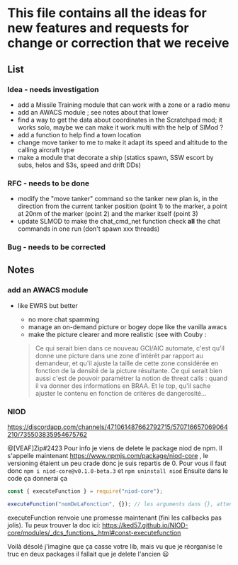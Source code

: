 # This file contains all the ideas for new features and requests for change or correction that we receive

## List

### Idea - needs investigation

- add a Missile Training module that can work with a zone or a radio menu
- add an AWACS module ; see notes about that lower
- find a way to get the data about coordinates in the Scratchpad mod; it works solo, maybe we can make it work multi with the help of SlMod ?
- add a function to help find a town location
- change move tanker to me to make it adapt its speed and altitude to the calling aircraft type
- make a module that decorate a ship (statics spawn, SSW escort by subs, helos and S3s, speed and drift DDs)

### RFC - needs to be done

- modify the "move tanker" command so the tanker new plan is, in the direction from the current tanker position (point 1) to the marker, a point at 20nm of the marker (point 2) and the marker itself (point 3)
- update SLMOD to make the chat_cmd_net function check __all__ the chat commands in one run (don't spawn xxx threads)

### Bug - needs to be corrected

## Notes

### add an AWACS module

- like EWRS but better

  - no more chat spamming
  - manage an on-demand picture or bogey dope like the vanilla awacs
  - make the picture clearer and more realistic (see with Couby :
  > Ce qui serait bien dans ce nouveau GCI/AIC automate, c'est qu'il donne une picture dans une zone d'intérêt par rapport au demandeur, et qu'il ajuste la taille de cette zone considérée en fonction de la densité de la picture résultante.
  > Ce qui serait bien aussi c'est de pouvoir paramétrer la notion de threat calls : quand il va donner des informations en BRAA.
  > Et le top, qu'il sache ajuster le contenu en fonction de critères de dangerosité...
  
### NIOD

  https://discordapp.com/channels/471061487662792715/570716657069064210/735503835954675762

@[VEAF]Zip#2423 Pour info je viens de delete le package niod de npm. Il s'appelle maintenant https://www.npmjs.com/package/niod-core , le versioning étaient un peu crade donc je suis repartis de 0. Pour vous il faut donc `npm i niod-core@v0.1.0-beta.3` et `npm uninstall niod`
Ensuite dans le code ça donnerai ça 

```js
const { executeFunction } = require("niod-core");

executeFunction("nomDeLaFonction", {}); // les arguments dans {}, attention il faut que la fonction lua s'attende a recevoir les arguments sous forme de tableau aussi
```

executeFunction renvoie une promesse maintenant (fini les callbacks pas jolis). Tu peux trouver la doc ici: https://ked57.github.io/NIOD-core/modules/_dcs_functions_.html#const-executefunction

Voilà désolé j'imagine que ça casse votre lib, mais vu que je réorganise le truc en deux packages il fallait que je delete l'ancien :frowning:
